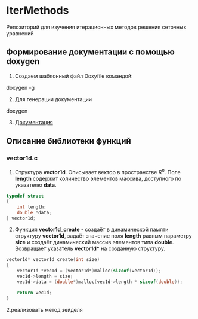 # IterMethods
Репозиторий для изучения итерационных методов решения сеточных уравнений

## Формирование документации с помощью doxygen

1. Cоздаем шаблонный файл Doxyfile командой:

doxygen -g

2. Для генерации документации

doxygen

3. [Документация](doxygen/html/index.html)

## Описание библиотеки функций
### vector1d.c
1. Структура **vector1d**.
Описывает вектор в пространстве $R^n$.
Поле **length** содержит количество элементов массива, доступного по указателю  **data**.
```c++
typedef struct
{
    int length;
    double *data;
} vector1d;
```

2. Функция **vector1d_create** - создаёт в динамической памяти структуру **vector1d**, задаёт значение поля **length** равным параметру **size** и создаёт динамический массив элементов типа **double**. Возвращает указатель **vector1d\*** на созданную структуру.   

```c++
vector1d* vector1d_create(int size)
{
    vector1d *vec1d = (vector1d*)malloc(sizeof(vector1d));
    vec1d->length = size;    
    vec1d->data = (double*)malloc(vec1d->length * sizeof(double));

    return vec1d;
}
```

2.реализовать метод зейделя